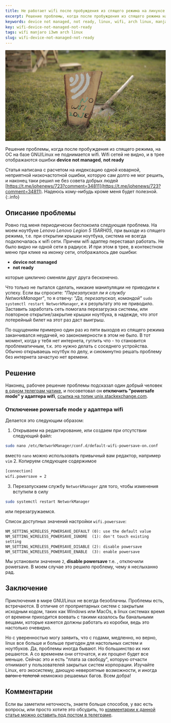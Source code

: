 ```yaml
---
title: Не работает wifi после пробуждения из спящего режима на линуксе
excerpt: Решение проблемы, когда после пробуждения из спящего режима на ОС на базе GNU/Linux не поднимается wifi. Wifi сетей не видно, и в трее отображаются ошибки "device not managed", "not ready"  
keywords: device not managed, not ready, linux, wifi, arch linux, manjaro, i3wm
key: wifi-device-not-managed-not-ready
tags: wifi manjaro i3wm arch linux
slug: wifi-device-not-managed-not-ready
---
```


<img alt="Фотография, брусок дерева вставлен в землю, вокруг зеленая трава. На бруске нарисована иконка wifi, надпись no wifi zone, рядом лежит лопата" src="/assets/articles/wifi-device-not-managed-not-ready/wifi-not-work.jpg"/>

Решение проблемы, когда после пробуждения из спящего режима, на ОС на базе GNU/Linux не поднимается wifi. 
Wifi сетей не видно, и в трее отображаются ошибки **device not managed**, **not ready**
<!--more-->

Статья написана с расчетом на индексацию одной коварной, неприятной низкочастотной ошибки,
которую сам долго не мог решить, и наконец таки решил не без совета добрых людей 
[https://t.me/johenews/723?comment=34811](https://t.me/johenews/723?comment=34811). Надеюсь кому-нибудь
кроме меня будет полезной. 
{:.info}

## Описание проблемы

Ровно год меня периодически беспокоила следующая проблема. На моем ноутбуке *Lenovo Lenovo Legion 5 15ARH05*, при выходе
из спящего режима, т.е. при открытии крышки ноутбука, система не всегда подключалась к wifi сети. Причем wifi адаптер
переставал работать. Не было видно ни одной сети в радиусе. И при этом в трее, в контекстном меню при клике на иконку
сети, отображалось две ошибки:

- **device not managed**
- **not ready**

которые циклично сменяли друг друга бесконечно.

Что только не пытался сделать, никакие манипуляции не приводили к успеху. Если вы спросите:
*"Перезапускал ли я службу NetworkManager"*, то я отвечу: *"Да, перезапускал, командой"* 
`sudo systemctl restart NetworkManager`, и к результату это не приводило. Заставить заработать сеть помогала 
перезагрузка системы, или повторное открытие/закрытие крышки ноутбука, в надежде, что этот лотерейный билет на этот
раз даст выигрыш.

По ощущениям примерно один раз из пяти выходов из спящего режима заканчивался неудачей, но закономерности в этом
не было. В тот момент, когда у тебя нет интернета, гуглить что - то становится проблематичным, т.к. это нужно делать
с соседнего устройства. Обычно открываешь ноутбук по делу, и сиюминутно решать проблему без интернета 
зачастую нет времени.

## Решение

Наконец, рабочее решение проблемы подсказал один добрый 
человек [в одном телеграм чатике](https://t.me/johenews/723?comment=34811), и посоветовал он
**отключить "powersafe mode" у адаптера wifi**, 
[ссылка на топик unix.stackexchange.com](https://unix.stackexchange.com/questions/269661/how-to-turn-off-wireless-power-management-permanently).

### Отключение powersafe mode у адаптера wifi

Делается это следующим образом:

1. Открываем на редактирование, или создаем при отсутствии следующий файл:
  ```bash
  sudo nano /etc/NetworkManager/conf.d/default-wifi-powersave-on.conf
  ```
  вместо `nano` можно использовать привычный вам редактор, например `vim`
2. Копируем следующее содержимое 
  ```bash
[connection]
wifi.powersave = 2
  ```
3. Перезапускаем службу `NetworkManager` для того, чтобы изменения вступили в силу
  ```bash
sudo systemctl restart NetworkManager
  ```
  или перезагружаемся.
  
Список доступных значений настройки `wifi.powersave`:

```
NM_SETTING_WIRELESS_POWERSAVE_DEFAULT (0): use the default value
NM_SETTING_WIRELESS_POWERSAVE_IGNORE  (1): don't touch existing setting
NM_SETTING_WIRELESS_POWERSAVE_DISABLE (2): disable powersave
NM_SETTING_WIRELESS_POWERSAVE_ENABLE  (3): enable powersave
```

Мы установили значение `2`, **disable powersave** т.е. , отключили powersave. В моем случае это решило проблему, чему
я неслыханно рад.

## Заключение

Приключения в мире GNU/Linux не всегда безоблачны. Проблемы есть, встречаются. В отличие от проприетарных систем
с закрытым исходным кодом, таких как Windows или MacOs, в linux системах время от времени приходится воевать
с такими казалось бы банальными вещами, которые кажется должны работать из коробки, ведь это настолько очевидно.

Но с уверенностью могу заявить, что с годами, медленно, но верно, linux все больше и больше пригоден для настольных
систем и ноутбуков. Да, проблемы иногда бывают. Но большинство их них решаются. А со временем они отточатся, и их
процент будет все меньше. Сейчас это и есть "плата за свободу", которую отчасти отнимают у пользователей
закрытых систем корпорации. Изучайте Linux, его экосистему, дающую невероятные возможности,
и иногда ~~вагон с телегой~~ немножко решаемых багов. Всем добра!

## Комментарии

Если вы заметили неточность, знаете больше способов, у вас есть вопросы, или просто хотите это обсудить, 
то [комментарии к данной статье можно оставить под постом в телеграме](https://t.me/igancev_ru/14).

